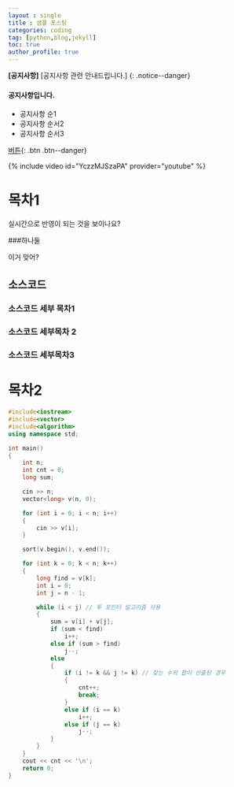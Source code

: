 ```yaml
---
layout : single
title : 샘플 포스팅
categories: coding
tag: [python,blog,jekyll]
toc: true
author_profile: true
---
```


**[공지사항]** [공지사항 관련 안내드립니다.]
{: .notice--danger}


<div class="notice--success">
<h4>공지사항입니다.</h4>
<ul>
	<li>공지사항 순1</li>
	<li>공지사항 순서2</li>
	<li>공지사항 순서3</li>
</ul>
</div>

[버튼](http://google.com){: .btn .btn--danger}

{% include video id="YczzMJSzaPA" provider="youtube" %}

# 목차1





실시간으로 반영이 되는 것을 보이나요?

###하나둘



이거 맞어?

## 소스코드 

### 소스코드 세부 목차1

### 소스코드 세부목차 2

### 소스코드 세부목차3



# 목차2





```c++
#include<iostream>
#include<vector>
#include<algorithm>
using namespace std;

int main()
{
	int n;
	int cnt = 0;
	long sum;

	cin >> n;
	vector<long> v(n, 0);

	for (int i = 0; i < n; i++)
	{
		cin >> v[i];
	}

	sort(v.begin(), v.end());

	for (int k = 0; k < n; k++)
	{
		long find = v[k];
		int i = 0;
		int j = n - 1;

		while (i < j) // 투 포인터 알고리즘 사용
		{
			sum = v[i] + v[j];
			if (sum < find) 
				i++;
			else if (sum > find)
				j--;
			else
			{
				if (i != k && j != k) // 찾는 수의 합이 산출된 경우
				{
					cnt++;
					break;
				}
				else if (i == k)
					i++;
				else if (j == k)
					j--;
			}
		}
	}
	cout << cnt << '\n';
	return 0;
}
```

